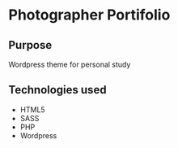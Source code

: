 # Photographer Portifolio

## Purpose

Wordpress theme for personal study

## Technologies used

- HTML5
- SASS
- PHP
- Wordpress
